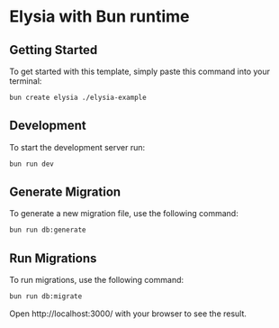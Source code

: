 # Elysia with Bun runtime

## Getting Started
To get started with this template, simply paste this command into your terminal:
```bash
bun create elysia ./elysia-example
```

## Development
To start the development server run:
```bash
bun run dev
```

## Generate Migration
To generate a new migration file, use the following command:
```bash
bun run db:generate
```

## Run Migrations
To run migrations, use the following command:
```bash
bun run db:migrate
```

Open http://localhost:3000/ with your browser to see the result.
